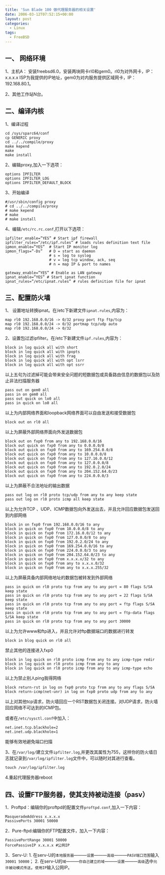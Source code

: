 ```yaml
---
title: 'Sun Blade 100 做代理服务器的相关设置'
date: 2006-03-12T07:52:15+00:00
layout: post
categories:
  - Linux
tags:
  - FreeBSD
---
```


## 一、 网络环境

1、主机A：
安装freebsd6.0，安装两块网卡rl0和gem0。rl0为对外网卡，IP：x.x.x.x ISP为我提供的IP地址，gem0为对内服务提供区域网卡，IP：192.168.80.1。

2、其他工作站N台。

## 二、编译内核

1、编译过程

```
cd /sys/sparc64/conf
cp GENERIC proxy
cd ../../compile/proxy
make kepend
make
make install
```

2、编辑proxy,加入一下选项：
```
options IPFILTER
options IPFILTER_LOG
options IPFILTER_DEFAULT_BLOCK
```
3、开始编译
```
#/usr/sbin/config proxy
# cd ../../compile/proxy
# make kepend
# make
# make install
```
4、编辑`/etc/rc.rc.conf`,打开以下选项：
```
ipfilter_enable=”YES” # Start ipf firewall
ipfilter_rules=”/etc/ipf.rules” # loads rules definition text file
ipmon_enable=”YES”  # Start IP monitor log
ipmon_flags=”-Ds”   # D = start as daemon
                    # s = log to syslog
                    # v = log tcp window, ack, seq
                    # n = map IP & port to names

gateway_enable=”YES” # Enable as LAN gateway
ipnat_enable=”YES” # Start ipnat function
ipnat_rules=”/etc/ipnat.rules” # rules definition file for ipnat
```

## 三、配置防火墙

1、 设置地址转换ipnat。在/etc下新建文件`ipnat.rules`,内容为：
```
map rl0 192.168.0.0/16 -> 0/32 proxy port ftp ftp/tcp
map rl0 192.168.0.0/24 -> 0/32 portmap tcp/udp auto
map rl0 192.168.0.0/24 -> 0/32
```
2、设置包过滤ipfilter。在/etc下新建文件`ipf.rules`,内容为：
```
block in log quick all with short
block in log quick all with ipopts
block in log quick all with frag
block in log quick all with opt lsrr
block in log quick all with opt ssrr
```
以上五句为过滤掉可能会带来安全问题的短数据包或具备路由信息的数据包以及防止非法扫描服务器
```
pass out on gem0 all
pass in on gem0 all
pass out quick on lo0 all
pass in quick on lo0 all
```
以上为内部网络界面和loopback网络界面可以自由发送和接受数据包
```
block out on rl0 all
```
以上为屏蔽外部网络界面向外发送数据包
```
block out on fxp0 from any to 192.168.0.0/16
block out quick on fxp0 from any to 0.0.0.0/8
block out quick on fxp0 from any to 169.254.0.0/8
block out quick on fxp0 from any to 10.0.0.0/8
block out quick on fxp0 from any to 127.16.0.0/12
block out quick on fxp0 from any to 127.0.0.0/8
block out quick on fxp0 from any to 192.0.2.0/24
block out quick on fxp0 from any to 204.152.64.0/23
block out quick on fxp0 from any to 224.0.0.0/3
```
以上为屏蔽不合法地址的输出数据
```
pass out log on rl0 proto tcp/udp from any to any keep state
pass out log on rl0 proto icmp all keep state
```
以上为允许TCP 、UDP、ICMP数据包向外发送出去，并且允许回应数据包发送回到内部网络
```
block in on fxp0 from 192.168.0.0/16 to any
block in quick on fxp0 from 10.0.0.0/8 to any
block in quick on fxp0 from 172.16.0.0/12 to any
block in quick on fxp0 from 127.0.0.0/8 to any
block in quick on fxp0 from 192.0.2.0/24 to any
block in quick on fxp0 from 169.254.0.0/16 to any
block in quick on fxp0 from 224.0.0.0/3 to any
block in quick on fxp0 from 204.152.64.0/23 to any
block in quick on fxp0 from x.x.x.x/32 to any
block in quick on fxp0 from any to x.x.x.0/32
block in quick on fxp0 from any to x.x.x.255/32
```
以上为屏蔽具备内部网络地址的数据包被转发到外部网络
```
pass in quick on rl0 proto tcp from any to any port = 80 flags S/SA keep state
pass in quick on rl0 proto tcp from any to any port = 22 flags S/SA keep state
pass in quick on rl0 proto tcp from any to any port = ftp flags S/SA keep state
pass in quick on rl0 proto tcp from any to any port = ftp-data flags S/SA keep state
pass in quick on rl0 proto tcp from any to any port 30000
```
以上为允许www和ftp进入，并且允许对ftp数据端口的数据进行转发
```
block in blog quick on rl0 all
```
禁止其他的连接进入fxp0
```
block in log quick on rl0 proto icmp from any to any icmp-type redir
block in log quick on rl0 proto icmp from any to any
block in log quick on rl0 proto icmp from any to any icmp-type echo
```
以上为禁止别人ping我得网络
```
block return-rst in log on fxp0 proto tcp from any to any flags S/SA
block return-icmp(net-unr) in log on fxp0 proto udp from any to any
```
以上对其他tcp请求，防火墙回应一个RST数据包关闭连接。对UDP请求，防火墙回应网络不可达到的ICMP包。

或者在`/etc/sysctl.conf`中加入：
```
net.inet.tcp.blackhole=2
net.inet.udp.blackhole=1
```
能够有效地避免端口扫描

3、在`/var/log/`建立文件`ipfilter.log`,并更改其属性为755，这样你的防火墙日志就记录到`/var/log/ipfilter.log`文件中，可以随时对其进行查看。
```
touch /var/log/ipfilter.log
```
4.重起代理服务器reboot

## 四、设置FTP服务器，使其支持被动连接（pasv）

1．Proftpd：编辑你的proftpd的配置文件`proftpd.conf`,加入一下内容：
```
MasqueradeAddress x.x.x.x
PassivePorts 30001 50000
```
2．Pure-ftpd:编辑你的FTP配置文件，加入一下内容：
```
PassivePortRange 30001 50000
ForcePassiveIP x.x.x.x #公网IP
```
3．Serv-U:
    1. 在serv-U的`本地服务器`―――`设置`―――`高级`―――`PASV端口范围`输入`30001 50000`；
    2. 在serv-U的`域`―――`你自己建立的域`―――`设置`―――`高级`选中`允许被动模式传送`，`使用IP`输入公网IP。